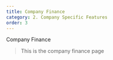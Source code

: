 ```yaml
---
title: Company Finance
category: 2. Company Specific Features
order: 3
---
```


Company Finance

> This is the company finance page
